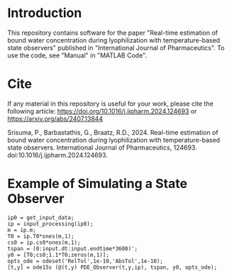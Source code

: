 # Introduction
This repository contains software for the paper "Real-time estimation of bound water concentration during lyophilization with temperature-based state observers" published in "International Journal of Pharmaceutics". To use the code, see "Manual" in "MATLAB Code".

# Cite
If any material in this repository is useful for your work, please cite the following article:
https://doi.org/10.1016/j.ijpharm.2024.124693 or https://arxiv.org/abs/2407.13844

Srisuma, P., Barbastathis, G., Braatz, R.D., 2024. Real-time estimation of bound water concentration during lyophilization with temperature-based state observers. International Journal of Pharmaceutics, 124693. doi:10.1016/j.ijpharm.2024.124693.

# Example of Simulating a State Observer
```
ip0 = get_input_data; 
ip = input_processing(ip0);
m = ip.m;
T0 = ip.T0*ones(m,1);
cs0 = ip.cs0*ones(m,1);
tspan = (0:input.dt:input.endtime*3600)';
y0 = [T0;cs0;1.1*T0;zeros(m,1)];
opts_ode = odeset('RelTol',1e-10,'AbsTol',1e-10);
[t,y] = ode15s (@(t,y) PDE_Observer(t,y,ip), tspan, y0, opts_ode); 
```
